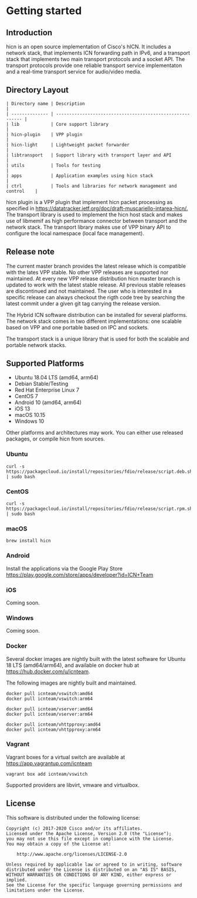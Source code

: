 # Getting started

## Introduction

hicn is an open source implementation of Cisco's hICN. It includes a network stack, that implements
ICN forwarding path in IPv6, and a transport stack that implements two main transport protocols and
a socket API. The transport protocols provide one reliable transport service implementaton and a
real-time transport service for audio/video media.

## Directory Layout

```text
| Directory name | Description                                               |
| -------------- | --------------------------------------------------------- |
| lib            | Core support library                                      |
| hicn-plugin    | VPP plugin                                                |
| hicn-light     | Lightweight packet forwarder                              |
| libtransport   | Support library with transport layer and API              |
| utils          | Tools for testing                                         |
| apps           | Application examples using hicn stack                     |
| ctrl           | Tools and libraries for network management and control    |
```

hicn plugin is a VPP plugin that implement hicn packet processing as specified in
<https://datatracker.ietf.org/doc/draft-muscariello-intarea-hicn/.> The transport library is used to
implement the hicn host stack and makes use of libmemif as high performance connector between
transport and the network stack. The transport library makes use of VPP binary API to configure the
local namespace (local face management).

## Release note

The current master branch provides the latest release which is compatible with the lates VPP stable.
No other VPP releases are supported nor maintained. At every new VPP release distribution hicn
master branch is updated to work with the latest stable release. All previous stable releases
are discontinued and not maintained. The user who is interested in a specific release can always
checkout the rigth code tree by searching the latest commit under a given git tag carrying the
release version.

The Hybrid ICN software distribution can be installed for several platforms.
The network stack comes in two different implementations: one scalable based
on VPP and one portable based on IPC and sockets.

The transport stack is a unique library that is used for both the scalable
and portable network stacks.

## Supported Platforms

- Ubuntu 18.04 LTS (amd64, arm64)
- Debian Stable/Testing
- Red Hat Enterprise Linux 7
- CentOS 7
- Android 10 (amd64, arm64)
- iOS 13
- macOS 10.15
- Windows 10

Other platforms and architectures may work.
You can either use released packages, or compile hicn from sources.

### Ubuntu

```shell
curl -s https://packagecloud.io/install/repositories/fdio/release/script.deb.sh | sudo bash
```

### CentOS

```shell
curl -s https://packagecloud.io/install/repositories/fdio/release/script.rpm.sh | sudo bash
```

### macOS

```shell
brew install hicn
```

### Android

Install the applications via the Google Play Store
<https://play.google.com/store/apps/developer?id=ICN+Team>

### iOS

Coming soon.

### Windows

Coming soon.

### Docker

Several docker images are nightly built with the latest software  for Ubuntu 18 LTS (amd64/arm64), and available on docker hub at  <https://hub.docker.com/u/icnteam>.

The following images are nightly built and maintained.

```shell
docker pull icnteam/vswitch:amd64
docker pull icnteam/vswitch:arm64

docker pull icnteam/vserver:amd64
docker pull icnteam/vserver:arm64

docker pull icnteam/vhttpproxy:amd64
docker pull icnteam/vhttpproxy:arm64
```

### Vagrant

Vagrant boxes for a virtual switch are available at
<https://app.vagrantup.com/icnteam>

```shell
vagrant box add icnteam/vswitch
```
Supported providers are libvirt, vmware and virtualbox.

## License

This software is distributed under the following license:

```shell
Copyright (c) 2017-2020 Cisco and/or its affiliates.
Licensed under the Apache License, Version 2.0 (the "License");
you may not use this file except in compliance with the License.
You may obtain a copy of the License at:

    http://www.apache.org/licenses/LICENSE-2.0

Unless required by applicable law or agreed to in writing, software
distributed under the License is distributed on an "AS IS" BASIS,
WITHOUT WARRANTIES OR CONDITIONS OF ANY KIND, either express or implied.
See the License for the specific language governing permissions and
limitations under the License.
```
